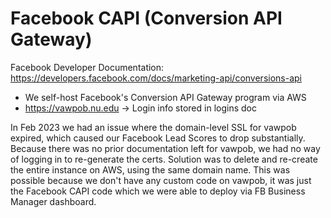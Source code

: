 # Facebook CAPI (Conversion API Gateway)

Facebook Developer Documentation: https://developers.facebook.com/docs/marketing-api/conversions-api

- We self-host Facebook's Conversion API Gateway program via AWS
- https://vawpob.nu.edu -> Login info stored in logins doc

In Feb 2023 we had an issue where the domain-level SSL for vawpob expired, which caused our Facebook Lead Scores to drop substantially.
Because there was no prior documentation left for vawpob, we had no way of logging in to re-generate the certs.
Solution was to delete and re-create the entire instance on AWS, using the same domain name.
This was possible because we don't have any custom code on vawpob, it was just the Facebook CAPI code which we were able to deploy via FB Business Manager dashboard.